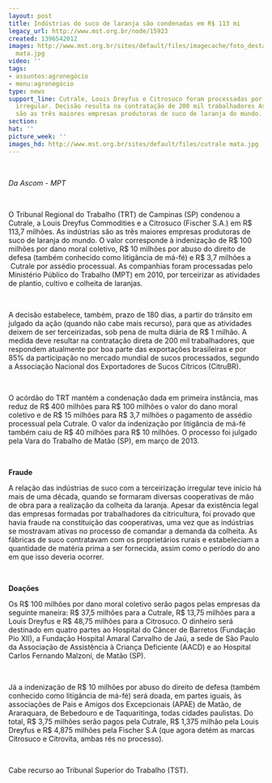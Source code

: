 ```yaml
---
layout: post
title: Indústrias do suco de laranja são condenadas em R$ 113 mi
legacy_url: http://www.mst.org.br/node/15923
created: 1396542012
images: http://www.mst.org.br/sites/default/files/imagecache/foto_destaque/cutrale
  mata.jpg
video: ''
tags:
- assuntos:agronegócio
- menu:agronegócio
type: news
support_line: Cutrale, Louis Dreyfus e Citrosuco foram processadas por terceirização
  irregular. Decisão resulta na contratação de 200 mil trabalhadores As indústrias
  são as três maiores empresas produtoras de suco de laranja do mundo.
section: 
hat: ''
picture_week: ''
images_hd: http://www.mst.org.br/sites/default/files/cutrale mata.jpg
---
```

<p>&nbsp;</p><p><em>Da Ascom - MPT</em></p><div>&nbsp;</div><p>O Tribunal Regional do Trabalho (TRT) de Campinas (SP) condenou a Cutrale, a Louis Dreyfus Commodities e a Citrosuco (Fischer S.A.) em R$ 113,7 milhões. As indústrias são as três maiores empresas produtoras de suco de laranja do mundo. O valor corresponde à indenização de R$ 100 milhões por dano moral coletivo, R$ 10 milhões por abuso do direito de defesa (também conhecido como litigância de má-fé) e R$ 3,7 milhões a &nbsp;Cutrale por assédio processual. As companhias foram processadas pelo Ministério Público do Trabalho (MPT) em 2010, por terceirizar as atividades de plantio, cultivo e colheita de laranjas.</p><p>&nbsp;</p><p>A decisão estabelece, também, prazo de 180 dias, a partir do trânsito em julgado da ação (quando não cabe mais recurso), para que as atividades deixem de ser terceirizadas, sob pena de multa diária de R$ 1 milhão. A medida deve resultar na contratação direta de 200 mil trabalhadores, que respondem atualmente por boa parte das exportações brasileiras e por 85% da participação no mercado mundial de sucos processados, segundo a Associação Nacional dos Exportadores de Sucos Cítricos (CitruBR).&nbsp;</p><p>&nbsp;</p><p>O acórdão do TRT mantém a condenação dada em primeira instância, mas reduz de R$ 400 milhões para R$ 100 milhões o valor do dano moral coletivo e de R$ 15 milhões para R$ 3,7 milhões o pagamento de assédio processual pela Cutrale. O valor da indenização por litigância de má-fé também caiu de R$ 40 milhões para R$ 10 milhões. O processo foi julgado pela Vara do Trabalho de Matão (SP), em março de 2013.</p><p>&nbsp;</p><p><strong>Fraude </strong></p><p>A relação das indústrias de suco com a terceirização irregular teve início há mais de uma década, quando se formaram diversas cooperativas de mão de obra para a realização da colheita da laranja. Apesar da existência legal das empresas formadas por trabalhadores da citricultura, foi provado que havia fraude na constituição das cooperativas, uma vez que as indústrias se mostravam ativas no processo de comandar a demanda da colheita. As fábricas de suco contratavam com os proprietários rurais e estabeleciam a quantidade de matéria prima a ser fornecida, assim como o período do ano em que isso deveria ocorrer.</p><p>&nbsp;</p><p><strong>Doações </strong></p><p>Os R$ 100 milhões por dano moral coletivo serão pagos pelas empresas da seguinte maneira: R$ 37,5 milhões para a Cutrale, R$ 13,75 milhões para a Louis Dreyfus e R$ 48,75 milhões para a Citrosuco. O dinheiro será destinado em quatro partes ao Hospital do Câncer de Barretos (Fundação Pio XII), a Fundação Hospital Amaral Carvalho de Jaú, a sede de São Paulo da Associação de Assistência à Criança Deficiente (AACD) e ao Hospital Carlos Fernando Malzoni, de Matão (SP).</p><p>&nbsp;</p><p>Já a indenização de R$ 10 milhões por abuso do direito de defesa (também conhecido como litigância de má-fé) será doada, em partes iguais, às associações de Pais e Amigos dos Excepcionais (APAE) de Matão, de Araraquara, de Bebedouro e de Taquaritinga, todas cidades paulistas. Do total, R$ 3,75 milhões serão pagos pela Cutrale, R$ 1,375 milhão pela Louis Dreyfus e R$ 4,875 milhões pela Fischer S.A (que agora detém as marcas Citrosuco e Citrovita, ambas rés no processo).&nbsp;</p><p>&nbsp;</p><p>Cabe recurso ao Tribunal Superior do Trabalho (TST).</p><p>&nbsp;</p>
